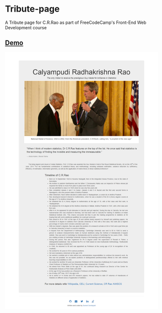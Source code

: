 # Tribute-page
A Tribute page for C.R.Rao as part of FreeCodeCamp's Front-End Web Development course

## [Demo](https://suneel123.github.io/Tribute-page/)

![Tribute Page image](tribute.png)
